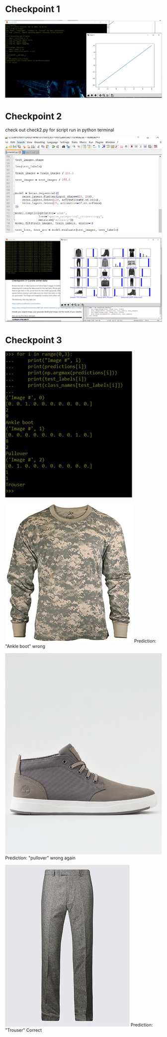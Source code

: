 # Checkpoint 1
![image](check1.JPG)


# Checkpoint 2

check out check2.py for script run in python terminal

![image](check2_1.JPG)


![image](check2_2.JPG)

# Checkpoint 3

![image](check3_1.JPG)

![image](a.jpg)
Prediction: "Ankle boot"
wrong

![image](b.jpg)
Prediction: "pullover"
wrong again

![image](c.jpg)
Prediction: "Trouser"
Correct
